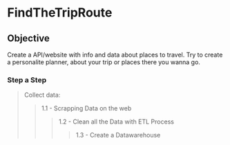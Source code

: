 # FindTheTripRoute

## Objective
Create a API/website with info and data about places to travel.
Try to create a personalite planner, about your trip or places there you wanna go.

### Step a Step
 > Collect data:
 >> 1.1 - Scrapping Data on the web
 >>> 1.2 - Clean all the Data with ETL Process
 >>>> 1.3 - Create a Datawarehouse
    
